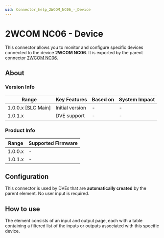 ```yaml
---
uid: Connector_help_2WCOM_NC06_-_Device
---
```


# 2WCOM NC06 - Device

This connector allows you to monitor and configure specific devices connected to the device **2WCOM NC06**. It is exported by the parent connector [2WCOM NC06](xref:Connector_help_2WCOM_NC06).

## About

### Version Info

| Range                | Key Features     | Based on     | System Impact     |
|----------------------|------------------|--------------|-------------------|
| 1.0.0.x \[SLC Main\] | Initial version  | \-           | \-                |
| 1.0.1.x              | DVE support      | \-           | \-                |

### Product Info

| Range     | Supported Firmware     |
|-----------|------------------------|
| 1.0.0.x   | \-                     |
| 1.0.1.x   | \-                     |

## Configuration

This connector is used by DVEs that are **automatically created** by the parent element. No user input is required.

## How to use

The element consists of an input and output page, each with a table containing a filtered list of the inputs or outputs associated with this specific device.

